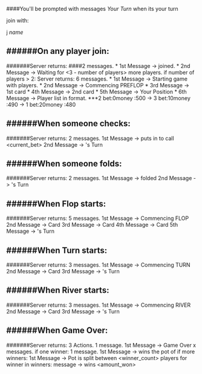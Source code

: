####You'll be prompted with messages *Your Turn* when its your turn

join with:

j *name*


######On any player join:
------------------
#######Server returns:
    ####2 messages.
        * 1st Message -> <name> joined.
        * 2nd Message -> Waiting for <3 - number of players> more players.
    if number of players > 2:
    Server returns:
        6 messages.
            * 1st Message -> Starting game with <number of players> players.
            * 2nd Message -> Commencing PREFLOP
            * 3rd Message -> 1st card
            * 4th Message -> 2nd card
            * 5th Message -> Your Position <your position>
            * 6th Message -> Player list in format. ***2 bet:0money :500 -> 3 bet:10money :490 -> 1 bet:20money :480

######When someone checks:
------------------
#######Server returns:
    2 messages.
        1st Message -> <name> puts in <amount> to call <current_bet>
        2nd Message -> <name>'s Turn

######When someone folds:
------------------
#######Server returns:
    2 messages.
        1st Message -> <name> folded
        2nd Message -> <name>'s Turn

######When Flop starts:
------------------
#######Server returns:
    5 messages.
        1st Message -> Commencing FLOP
        2nd Message -> Card
        3rd Message -> Card
        4th Message -> Card
        5th Message -> <name>'s Turn

######When Turn starts:
------------------
#######Server returns:
    3 messages.
        1st Message -> Commencing TURN
        2nd Message -> Card
        3rd Message -> <name>'s Turn

######When River starts:
------------------
#######Server returns:
    3 messages.
        1st Message -> Commencing RIVER
        2nd Message -> Card
        3rd Message -> <name>'s Turn

######When Game Over:
------------------
#######Server returns:
    3 Actions.
        1 message.
            1st Message -> Game Over
        x messages.
            if one winner:
                1 message.
                1st Message -> <name> wins the pot of <amount won>
            if more winners:
                1st Message -> Pot is split between <winner_count> players
                for winner in winners:
                    message -> <name> wins <amount_won>
